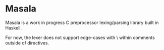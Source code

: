 # Masala

Masala is a work in progress C preprocessor lexing/parsing library built in Haskell.

For now, the lexer does not support edge-cases with \ within comments outside of directives.